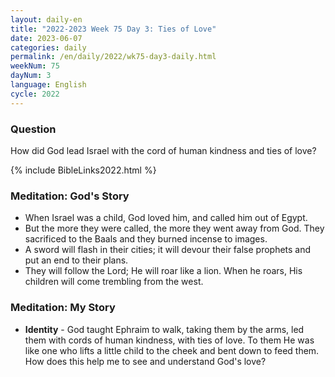 ```yaml
---
layout: daily-en
title: "2022-2023 Week 75 Day 3: Ties of Love"
date: 2023-06-07
categories: daily
permalink: /en/daily/2022/wk75-day3-daily.html
weekNum: 75
dayNum: 3
language: English
cycle: 2022
---
```


### Question     
How did God lead Israel with the cord of human kindness and ties of love?

{% include BibleLinks2022.html %} 

### Meditation: God's Story   
+ When Israel was a child, God loved him, and called him out of Egypt. 
+ But the more they were called, the more they went away from God. They sacrificed to the Baals and they burned incense to images. 
+ A sword will flash in their cities; it will devour their false prophets and put an end to their plans. 
+ They will follow the Lord; He will roar like a lion. When he roars, His children will come trembling from the west. 

### Meditation: My Story   
+ **Identity** - God taught Ephraim to walk, taking them by the arms, led them with cords of human kindness, with ties of love. To them He was like one who lifts a little child to the cheek and bent down to feed them. How does this help me to see and understand God's love? 
